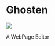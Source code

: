 # Ghosten

![](https://user-images.githubusercontent.com/121630113/210217065-c9d29044-2322-4605-915e-6c7dea42dbf6.jpg)

A WebPage Editor
